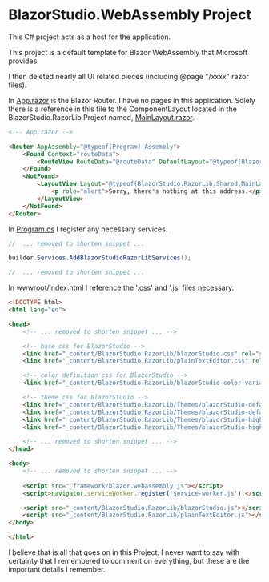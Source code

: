 ﻿# BlazorStudio.WebAssembly Project

This C# project acts as a host for the application.

This project is a default template for Blazor WebAssembly that Microsoft provides.

I then deleted nearly all UI related pieces (including @page "/xxxx" razor files).

In [App.razor](/BlazorStudio.WebAssembly/App.razor) is the Blazor Router. I have no pages in this application. Solely
there is a reference in this file to the ComponentLayout located in the BlazorStudio.RazorLib Project
named, [MainLayout.razor](/BlazorStudio.RazorLib/Shared/MainLayout.razor).

```html
<!-- App.razor -->

<Router AppAssembly="@typeof(Program).Assembly">
    <Found Context="routeData">
        <RouteView RouteData="@routeData" DefaultLayout="@typeof(BlazorStudio.RazorLib.Shared.MainLayout)" />
    </Found>
    <NotFound>
        <LayoutView Layout="@typeof(BlazorStudio.RazorLib.Shared.MainLayout)">
            <p role="alert">Sorry, there's nothing at this address.</p>
        </LayoutView>
    </NotFound>
</Router>

```

In [Program.cs](/BlazorStudio.WebAssembly/Program.cs) I register any necessary services.

```csharp
//  ... removed to shorten snippet ... 

builder.Services.AddBlazorStudioRazorLibServices();

//  ... removed to shorten snippet ... 
```

In [wwwroot/index.html](/BlazorStudio.WebAssembly/wwwroot/index.html) I reference the '.css' and '.js' files necessary.

```html
<!DOCTYPE html>
<html lang="en">

<head>
    <!-- ... removed to shorten snippet ... -->

    <!-- base css for BlazorStudio -->
    <link href="_content/BlazorStudio.RazorLib/blazorStudio.css" rel="stylesheet" />
    <link href="_content/BlazorStudio.RazorLib/plainTextEditor.css" rel="stylesheet" />

    <!-- color definition css for BlazorStudio -->
    <link href="_content/BlazorStudio.RazorLib/blazorStudio-color-variable-definitions.css" rel="stylesheet" />

    <!-- theme css for BlazorStudio -->
    <link href="_content/BlazorStudio.RazorLib/Themes/blazorStudio-default-dark-theme.css" rel="stylesheet" />
    <link href="_content/BlazorStudio.RazorLib/Themes/blazorStudio-default-light-theme.css" rel="stylesheet" />
    <link href="_content/BlazorStudio.RazorLib/Themes/blazorStudio-high-contrast-default-dark-theme.css" rel="stylesheet" />
    <link href="_content/BlazorStudio.RazorLib/Themes/blazorStudio-high-contrast-default-light-theme.css" rel="stylesheet" />

    <!-- ... removed to shorten snippet ... -->
</head>

<body>
    <!-- ... removed to shorten snippet ... -->
    
    <script src="_framework/blazor.webassembly.js"></script>
    <script>navigator.serviceWorker.register('service-worker.js');</script>

    <script src="_content/BlazorStudio.RazorLib/blazorStudio.js"></script>
    <script src="_content/BlazorStudio.RazorLib/plainTextEditor.js"></script>
</body>

</html>
```

I believe that is all that goes on in this Project. I never want to say with certainty that I remembered to comment on
everything, but these are the important details I remember.